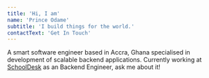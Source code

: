 ```yaml
---
title: 'Hi, I am'
name: 'Prince Odame'
subtitle: 'I build things for the world.'
contactText: 'Get In Touch'
---
```


A smart software engineer based in Accra, Ghana specialised in development of scalable backend applications. Currently working at [SchoolDesk](https://www.schooldesk.cc/) as an Backend Engineer, ask me about it!
